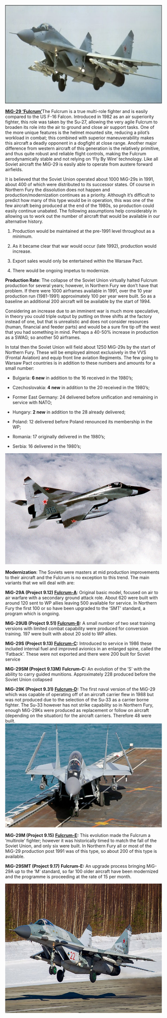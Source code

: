 <img src="/assets\images\warsaw\su\air\mig29\image1.jpeg" style="width:6.5625in;height:3.29215in" />

[**MiG-29
‘Fulcrum’**](https://globalnews.ca/news/3396769/canadian-fighter-jets-russian-bombers/)The
Fulcrum is a true multi-role fighter and is easily compared to the US
F-16 Falcon. Introduced in 1982 as an air superiority fighter, this role
was taken by the Su-27, allowing the very agile Fulcrum to broaden its
role into the air to ground and close air support tasks. One of the more
unique features is the helmet mounted site, reducing a pilot’s workload
in combat; this combined with superior maneuverability makes this
aircraft a deadly opponent in a dogfight at close range. Another major
difference from western aircraft of this generation is the relatively
primitive, and thus quite robust and reliable flight controls, making
the Fulcrum aerodynamically stable and not relying on ‘Fly By Wire’
technology. Like all Soviet aircraft the MiG-29 is easily able to
operate from austere forward airfields.

It is believed that the Soviet Union operated about 1000 MiG-29s in
1991, about 400 of which were distributed to its successor states. Of
course in Northern Fury the dissolution does not happen and
production/modernization continues as a priority. Although it’s
difficult to predict how many of this type would be in operation, this
was one of the few aircraft being produced at the end of the 1980s, so
production could easily continue unabated. The following assumptions
help considerably in allowing us to work out the number of aircraft that
would be available in our alternative history.

1.  Production would be maintained at the pre-1991 level throughout as a
    minimum.

2.  As it became clear that war would occur (late 1992), production
    would increase.

3.  Export sales would only be entertained within the Warsaw Pact.

4.  There would be ongoing impetus to modernize.

**Production Rate**: The collapse of the Soviet Union virtually halted
Fulcrum production for several years; however, in Northern Fury we don’t
have that problem. If there were 1000 airframes available in 1991, over
the 10 year production run (1981-1991) approximately 100 per year were
built. So as a baseline an additional 200 aircraft will be available by
the start of 1994.

Considering an increase due to an imminent war is much more speculative,
in theory you could triple output by putting on three shifts at the
factory instead of one, but that is unrealistic and does not consider
resources (human, financial and feeder parts) and would be a sure fire
tip off the west that you had something in mind. Perhaps a 40-50%
increase in production as a SWAG; so another 50 airframes.

In total then the Soviet Union will field about 1250 MiG-29s by the
start of Northern Fury. These will be employed almost exclusively in the
VVS (Frontal Aviation) and equip front line aviation Regiments. The few
going to Warsaw Pact countries is in addition to these numbers and
amounts for a small number:

-   Bulgaria: **6 new** in addition to the 16 received in the 1980’s;

-   Czechoslovakia: **4 new** in addition to the 20 received in the
    1980’s;

-   Former East Germany: 24 delivered before unification and remaining
    in service with NATO;

-   Hungary: **2 new** in addition to the 28 already delivered;

-   Poland: 12 delivered before Poland renounced its membership in the
    WP;

-   Romania: 17 originally delivered in the 1980’s;

-   Serbia: 16 delivered in the 1980’s;

<img src="/assets\images\warsaw\su\air\mig29\image2.jpg" style="width:6.14583in;height:3.72133in" />

**Modernization**: The Soviets were masters at mid production
improvements to their aircraft and the Fulcrum is no exception to this
trend. The main variants that we will deal with are:

**MiG-29A (Project 9.12)
[Fulcrum-A](https://sirviper.com/index.php?page=fighters/mig-29/mig-29a)**:
Original basic model, focused on air to air warfare with a secondary
ground attack role. About 620 were built with around 120 sent to WP
allies leaving 500 available for service. In Northern Fury the first 100
or so have been upgraded to the ‘SMT’ standard, a program which is
ongoing.

**MiG-29UB (Project 9.51)
[Fulcrum-B](https://sirviper.com/index.php?page=fighters/mig-29/mig-29b):**
A small number of two seat training versions with limited combat
capability were produced for conversion training. 197 were built with
about 20 sold to WP allies.

**MiG-29S (Project 9.13)**
**[Fulcrum-C](https://sirviper.com/index.php?page=fighters/mig-29/mig-29s):**
Introduced to service in 1986 these included internal fuel and improved
avionics in an enlarged spine, called the ‘Fatback’. These were not
exported and there were 200 built for Soviet service

**MiG-29SM (Project 9.13M)** **Fulcrum-C:** An evolution of the ‘S’ with
the ability to carry guided munitions. Approximately 228 produced before
the Soviet Union collapsed

**MiG-29K (Project 9.31)**
**[Fulcrum-D](https://en.wikipedia.org/wiki/Mikoyan_MiG-29K):** The
first naval version of the MiG-29 which was capable of operating off of
an aircraft carrier flew in 1988 but was not produced due to the
selection of the Su-33 as a carrier borne fighter. The Su-33 however has
not strike capability so in Northern Fury, enough MiG-29Ks were produced
as replacement or follow on aircraft (depending on the situation) for
the aircraft carriers. Therefore 48 were built.
<img src="/assets\images\warsaw\su\air\mig29\image3.jpg" style="width:6.5in;height:3.47847in" />

**MiG-29M (Project 9.15)**
**[Fulcrum-E](http://www.airvectors.net/avmig29.html#m2):** This
evolution made the Fulcrum a ‘multirole’ fighter; however it was
historically timed to match the fall of the Soviet Union, and only six
were built. In Northern Fury all or most of the MiG-29 production post
1991 was of this type, so about 200 of this type is available.

**MiG-29SMT (Project 9.17)** **Fulcrum-E:** An upgrade process bringing
MiG-29A up to the ‘M’ standard, so far 100 older aircraft have been
modernized and the programme is proceeding at the rate of 15 per month.

<img src="/assets\images\warsaw\su\air\mig29\image4.jpg" style="width:6.5in;height:4.33542in" />
